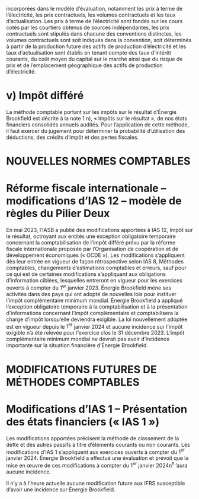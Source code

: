 incorporées dans le modèle d’évaluation, notamment les prix à terme de l’électricité, les prix contractuels, les volumes contractuels et les taux d’actualisation. Les prix à terme de l’électricité sont fondés sur les cours cotés par les courtiers obtenus de sources indépendantes, les prix contractuels sont stipulés dans chacune des conventions distinctes, les volumes contractuels sont soit indiqués dans la convention, soit déterminés à partir de la production future des actifs de production d’électricité et les taux d’actualisation sont établis en tenant compte des taux d’intérêt courants, du coût moyen du capital sur le marché ainsi que du risque de prix et de l’emplacement géographique des actifs de production d’électricité.  

# v) Impôt différé  

La méthode comptable portant sur les impôts sur le résultat d’Énergie Brookfield est décrite à la note 1 n), « Impôts sur le résultat », de nos états financiers consolidés annuels audités. Pour l’application de cette méthode, il faut exercer du jugement pour déterminer la probabilité d’utilisation des déductions, des crédits d’impôt et des pertes fiscales.  

# NOUVELLES NORMES COMPTABLES  

# Réforme fiscale internationale – modifications d’IAS 12 – modèle de règles du Pilier Deux  

En mai 2023, l’IASB a publié des modifications apportées à IAS 12, Impôt sur le résultat, octroyant aux entités une exception obligatoire temporaire concernant la comptabilisation de l’impôt différé prévu par la réforme fiscale internationale proposée par l’Organisation de coopération et de développement économiques (« OCDE »). Les modifications s’appliquent dès leur entrée en vigueur de façon rétrospective selon IAS 8, Méthodes comptables, changements d’estimations comptables et erreurs, sauf pour ce qui est de certaines modifications s’appliquant aux obligations d’information ciblées, lesquelles entreront en vigueur pour les exercices ouverts à compter du $1 ^ { \mathrm { e r } }$ janvier 2023. Énergie Brookfield mène ses activités dans des pays qui ont adopté de nouvelles lois pour instituer l’impôt complémentaire minimum mondial. Énergie Brookfield a appliqué l’exception obligatoire temporaire à la comptabilisation et à la présentation d’informations concernant l’impôt complémentaire et comptabilisera la charge d’impôt lorsqu’elle deviendra exigible. La loi nouvellement adoptée est en vigueur depuis le $1 ^ { \mathrm { e r } }$ janvier 2024 et aucune incidence sur l’impôt exigible n’a été relevée pour l’exercice clos le 31 décembre 2023. L’impôt complémentaire minimum mondial ne devrait pas avoir d’incidence importante sur la situation financière d’Énergie Brookfield.  

# MODIFICATIONS FUTURES DE MÉTHODES COMPTABLES  

# Modifications d’IAS 1 – Présentation des états financiers (« IAS 1 »)  

Les modifications apportées précisent la méthode de classement de la dette et des autres passifs à titre d’éléments courants ou non courants. Les modifications d’IAS 1 s’appliquent aux exercices ouverts à compter du $1 ^ { \mathrm { e r } }$ janvier 2024. Énergie Brookfield a effectué une évaluation et prévoit que la mise en œuvre de ces modifications à compter du $1 ^ { \mathrm { e r } }$ janvier $2 0 2 4 \mathrm { n } ^ { \ddagger }$ ’aura aucune incidence.  

Il n’y a à l’heure actuelle aucune modification future aux IFRS susceptible d’avoir une incidence sur Énergie Brookfield.  